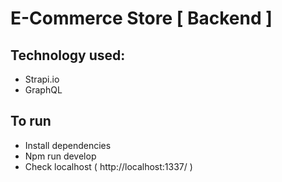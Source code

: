 # E-Commerce Store [ Backend ] 

## Technology used:
* Strapi.io
* GraphQL

## To run
* Install dependencies
* Npm run develop
* Check localhost ( http://localhost:1337/ )
